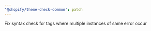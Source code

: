 ```yaml
---
'@shopify/theme-check-common': patch
---
```


Fix syntax check for tags where multiple instances of same error occur
